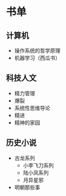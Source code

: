# 书单

## 计算机

- 操作系统的哲学原理
- 机器学习（西瓜书）


## 科技人文

- 精力管理
- 爆裂
- 系统性思维导论
- 精进
- 精神的家园

## 历史小说

- 古龙系列
  - 小李飞刀系列
  - 陆小凤系列
  - 月异星邪
- 明朝那些事
